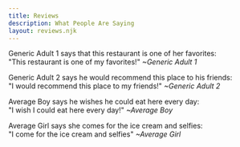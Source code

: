 ```yaml
---
title: Reviews
description: What People Are Saying
layout: reviews.njk
---
```

Generic Adult 1 says that this restaurant is one of her favorites:<br> 
"This restaurant is one of my favorites!" _~Generic Adult 1_

Generic Adult 2 says he would recommend this place to his friends:<br>
"I would recommend this place to my friends!" _~Generic Adult 2_

Average Boy says he wishes he could eat here every day:<br> 
"I wish I could eat here every day!" _~Average Boy_

Average Girl says she comes for the ice cream and selfies:<br>
"I come for the ice cream and selfies" _~Average Girl_
